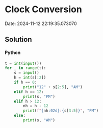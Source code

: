 # Clock Conversion

Date: 2024-11-12 22:19:35.073070

## Solution

#### Python
```python
t = int(input())
for _ in range(t):
    s = input()
    h = int(s[:2])
    if h == 0:
        print("12" + s[2:5], "AM")
    elif h == 12:
        print(s, "PM")
    elif h > 12:
        nh = h - 12
        print(f"{nh:02d}:{s[3:5]}", "PM")
    else:
        print(s, "AM")
 ```